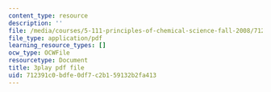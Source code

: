 ```yaml
---
content_type: resource
description: ''
file: /media/courses/5-111-principles-of-chemical-science-fall-2008/712391c0bdfe0df7c2b159132b2fa413_SbabED1wRMo.pdf
file_type: application/pdf
learning_resource_types: []
ocw_type: OCWFile
resourcetype: Document
title: 3play pdf file
uid: 712391c0-bdfe-0df7-c2b1-59132b2fa413
---
```

